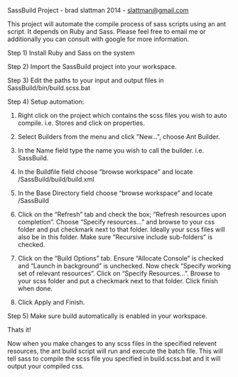 SassBuild Project - brad slattman 2014 - slattman@gmail.com

This project will automate the compile process of sass scripts using an ant script. It depends on Ruby and Sass.
Please feel free to email me or additionally you can consult with google for more information.

Step 1)
Install Ruby and Sass on the system

Step 2)
Import the SassBuild project into your workspace.

Step 3)
Edit the paths to your input and output files in SassBuild/bin/build.scss.bat

Step 4)
Setup automation:

1) Right click on the project which contains the scss files you wish to auto compile. i.e. Stores and click on properties.
	
2) Select Builders from the menu and click "New…", choose Ant Builder.

3) In the Name field type the name you wish to call the builder. i.e. SassBuild.

4) In the Buildfile field choose “browse workspace” and locate /SassBuild/build/build.xml

5) In the Base Directory field choose “browse workspace” and locate /SassBuild

6) Click on the “Refresh” tab and check the box; “Refresh resources upon completion”. Choose “Specify resources…” and browse to your css folder and put checkmark next to that folder. Ideally your scss files will also be in this folder. Make sure “Recursive include sub-folders” is checked.

7) Click on the “Build Options” tab. Ensure “Allocate Console” is checked and “Launch in background” is unchecked. Now check “Specify working set of relevant resources”. Click on “Specify Resources…”. Browse to your scss folder and put a checkmark next to that folder. Click finish when done.

8) Click Apply and Finish.

Step 5)
Make sure build automatically is enabled in your workspace.


Thats it!

Now when you make changes to any scss files in the specified relevent resources, the ant build script will run and execute the batch file. This will tell sass to compile the scss file you specified in build.scss.bat and it will output your compiled css.



